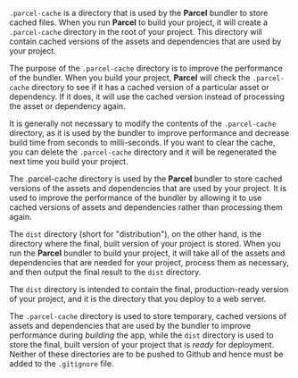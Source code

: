 `.parcel-cache` is a directory that is used by the **Parcel** bundler to store cached files. When you run **Parcel** to build your project, it will create a `.parcel-cache` directory in the root of your project. This directory will contain cached versions of the assets and dependencies that are used by your project.

The purpose of the `.parcel-cache` directory is to improve the performance of the bundler. When you build your project, **Parcel** will check the `.parcel-cache` directory to see if it has a cached version of a particular asset or dependency. If it does, it will use the cached version instead of processing the asset or dependency again.

It is generally not necessary to modify the contents of the `.parcel-cache` directory, as it is used by the bundler to improve performance and decrease build time from seconds to milli-seconds. If you want to clear the cache, you can delete the `.parcel-cache` directory and it will be regenerated the next time you build your project.

The .parcel-cache directory is used by the **Parcel** bundler to store cached versions of the assets and dependencies that are used by your project. It is used to improve the performance of the bundler by allowing it to use cached versions of assets and dependencies rather than processing them again.

The `dist` directory (short for "distribution"), on the other hand, is the directory where the final, built version of your project is stored. When you run the **Parcel** bundler to build your project, it will take all of the assets and dependencies that are needed for your project, process them as necessary, and then output the final result to the `dist` directory.

The `dist` directory is intended to contain the final, production-ready version of your project, and it is the directory that you deploy to a web server.

The `.parcel-cache` directory is used to store temporary, cached versions of assets and dependencies that are used by the bundler to improve performance during _building_ the app, while the `dist` directory is used to store the final, built version of your project that is _ready_ for deployment. Neither of these directories are to be pushed to Github and hence must be added to the `.gitignore` file.

